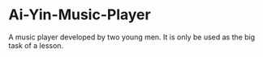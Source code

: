 # Ai-Yin-Music-Player
 A music player developed by two young men. It is only be used as the big task of a lesson.

